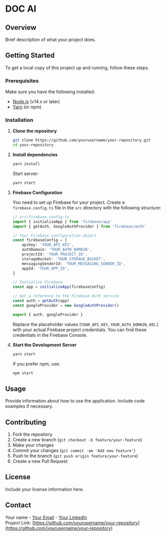 # DOC AI

## Overview

Brief description of what your project does.

## Getting Started

To get a local copy of this project up and running, follow these steps.

### Prerequisites

Make sure you have the following installed:

-   [Node.js](https://nodejs.org/) (v14.x or later)
-   [Yarn](https://classic.yarnpkg.com/lang/en/docs/install/) (or npm)

### Installation

1. **Clone the repository**

    ```bash
    git clone https://github.com/yourusername/your-repository.git
    cd your-repository
    ```

2. **Install dependencies**

    ```bash
    yarn install
    ```

    Start server:

    ```bash
    yarn start
    ```

3. **Firebase Configuration**

    You need to set up Firebase for your project. Create a `firebase.config.ts` file in the `src` directory with the following structure:

    ```typescript
    // src/firebase.config.ts
    import { initializeApp } from 'firebase/app'
    import { getAuth, GoogleAuthProvider } from 'firebase/auth'

    // Your Firebase configuration object
    const firebaseConfig = {
        apiKey: 'YOUR_API_KEY',
        authDomain: 'YOUR_AUTH_DOMAIN',
        projectId: 'YOUR_PROJECT_ID',
        storageBucket: 'YOUR_STORAGE_BUCKET',
        messagingSenderId: 'YOUR_MESSAGING_SENDER_ID',
        appId: 'YOUR_APP_ID',
    }

    // Initialize Firebase
    const app = initializeApp(firebaseConfig)

    // Get a reference to the Firebase Auth service
    const auth = getAuth(app)
    const googleProvider = new GoogleAuthProvider()

    export { auth, googleProvider }
    ```

    Replace the placeholder values (`YOUR_API_KEY`, `YOUR_AUTH_DOMAIN`, etc.) with your actual Firebase project credentials. You can find these credentials in the Firebase Console.

4. **Start the Development Server**

    ```bash
    yarn start
    ```

    If you prefer npm, use:

    ```bash
    npm start
    ```

## Usage

Provide information about how to use the application. Include code examples if necessary.

## Contributing

1. Fork the repository
2. Create a new branch (`git checkout -b feature/your-feature`)
3. Make your changes
4. Commit your changes (`git commit -am 'Add new feature'`)
5. Push to the branch (`git push origin feature/your-feature`)
6. Create a new Pull Request

## License

Include your license information here.

## Contact

Your name - [Your Email](mailto:your-email@example.com) - [Your LinkedIn](https://www.linkedin.com/in/your-profile)  
Project Link: [https://github.com/yourusername/your-repository](https://github.com/yourusername/your-repository)
